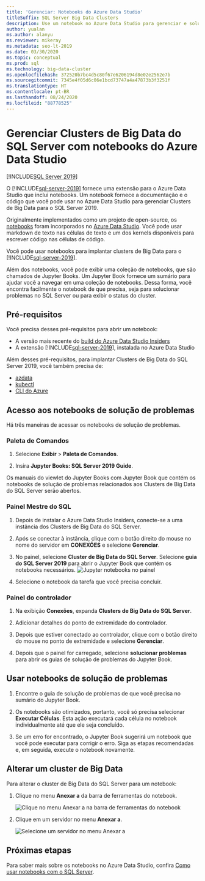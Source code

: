 ```yaml
---
title: 'Gerenciar: Notebooks do Azure Data Studio'
titleSuffix: SQL Server Big Data Clusters
description: Use um notebook no Azure Data Studio para gerenciar e solucionar problemas de Clusters de Big Data do SQL Server.
author: yualan
ms.author: alanyu
ms.reviewer: mikeray
ms.metadata: seo-lt-2019
ms.date: 03/30/2020
ms.topic: conceptual
ms.prod: sql
ms.technology: big-data-cluster
ms.openlocfilehash: 372520b7bc4d5c80f67e6206194d8e02e2562e7b
ms.sourcegitcommit: 7345e4f05d6c06e1bcd73747a4a47873b3f3251f
ms.translationtype: HT
ms.contentlocale: pt-BR
ms.lasthandoff: 08/24/2020
ms.locfileid: "88778525"
---
```

# <a name="manage-sql-server-big-data-clusters-with-azure-data-studio-notebooks"></a>Gerenciar Clusters de Big Data do SQL Server com notebooks do Azure Data Studio

[!INCLUDE[SQL Server 2019](../includes/applies-to-version/sqlserver2019.md)]

O [!INCLUDE[sql-server-2019](../includes/sssqlv15-md.md)] fornece uma extensão para o Azure Data Studio que inclui notebooks. Um notebook fornece a documentação e o código que você pode usar no Azure Data Studio para gerenciar Clusters de Big Data para o SQL Server 2019.

Originalmente implementados como um projeto de open-source, os [notebooks](../azure-data-studio/notebooks-guidance.md) foram incorporados no [Azure Data Studio](../azure-data-studio/download-azure-data-studio.md?view=sql-server-ver15). Você pode usar markdown de texto nas células de texto e um dos kernels disponíveis para escrever código nas células de código.

Você pode usar notebooks para implantar clusters de Big Data para o [!INCLUDE[sql-server-2019](../includes/sssqlv15-md.md)].

Além dos notebooks, você pode exibir uma coleção de notebooks, que são chamados de Jupyter Books. Um Jupyter Book fornece um sumário para ajudar você a navegar em uma coleção de notebooks. Dessa forma, você encontra facilmente o notebook de que precisa, seja para solucionar problemas no SQL Server ou para exibir o status do cluster.

## <a name="prerequisites"></a>Pré-requisitos

Você precisa desses pré-requisitos para abrir um notebook:

* A versão mais recente do [build do Azure Data Studio Insiders](https://aka.ms/azuredatastudio-rc)
* A extensão [!INCLUDE[sql-server-2019](../includes/sssqlv15-md.md)], instalada no Azure Data Studio

Além desses pré-requisitos, para implantar Clusters de Big Data do SQL Server 2019, você também precisa de:

* [azdata](deploy-install-azdata.md)
* [kubectl](https://kubernetes.io/docs/tasks/tools/install-kubectl/#install-kubectl-binary-using-native-package-management)
* [CLI do Azure](/cli/azure/install-azure-cli)

## <a name="access-troubleshooting-notebooks"></a>Acesso aos notebooks de solução de problemas

Há três maneiras de acessar os notebooks de solução de problemas.

### <a name="command-palette"></a>Paleta de Comandos

1. Selecione **Exibir** > **Paleta de Comandos**.

2. Insira **Jupyter Books: SQL Server 2019 Guide**.

Os manuais do viewlet do Jupyter Books com Jupyter Book que contém os notebooks de solução de problemas relacionados aos Clusters de Big Data do SQL Server serão abertos.

### <a name="sql-master-dashboard"></a>Painel Mestre do SQL

1. Depois de instalar o Azure Data Studio Insiders, conecte-se a uma instância dos Clusters de Big Data do SQL Server.

2. Após se conectar à instância, clique com o botão direito do mouse no nome do servidor em **CONEXÕES** e selecione **Gerenciar**.

3. No painel, selecione **Cluster de Big Data do SQL Server**. Selecione **guia do SQL Server 2019** para abrir o Jupyter Book que contém os notebooks necessários.
    ![Jupyter notebooks no painel](media/manage-notebooks/jupyter-book-button.png)

4. Selecione o notebook da tarefa que você precisa concluir.

### <a name="controller-dashboard"></a>Painel do controlador

1. Na exibição **Conexões**, expanda **Clusters de Big Data do SQL Server**.

2. Adicionar detalhes do ponto de extremidade do controlador.

3. Depois que estiver conectado ao controlador, clique com o botão direito do mouse no ponto de extremidade e selecione **Gerenciar**.

4. Depois que o painel for carregado, selecione **solucionar problemas** para abrir os guias de solução de problemas do Jupyter Book.

## <a name="use-troubleshooting-notebooks"></a>Usar notebooks de solução de problemas

1. Encontre o guia de solução de problemas de que você precisa no sumário do Jupyter Book.

2. Os notebooks são otimizados, portanto, você só precisa selecionar **Executar Células**. Esta ação executará cada célula no notebook individualmente até que ele seja concluído.

3. Se um erro for encontrado, o Jupyter Book sugerirá um notebook que você pode executar para corrigir o erro. Siga as etapas recomendadas e, em seguida, execute o notebook novamente.

## <a name="change-the-big-data-cluster"></a>Alterar um cluster de Big Data

Para alterar o cluster de Big Data do SQL Server para um notebook:

1. Clique no menu **Anexar a** da barra de ferramentas do notebook.

   ![Clique no menu Anexar a na barra de ferramentas do notebook](./media/notebooks-how-to-manage/select-attach-to-1.png)

2. Clique em um servidor no menu **Anexar a**.

   ![Selecione um servidor no menu Anexar a](./media/notebooks-how-to-manage/select-attach-to-2.png)

## <a name="next-steps"></a>Próximas etapas

Para saber mais sobre os notebooks no Azure Data Studio, confira [Como usar notebooks com o SQL Server](../azure-data-studio/notebooks-guidance.md).